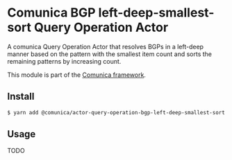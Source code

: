 # Comunica BGP left-deep-smallest-sort Query Operation Actor

A comunica Query Operation Actor that resolves BGPs in a left-deep manner based on the pattern with the smallest item count and sorts the remaining patterns by increasing count.

This module is part of the [Comunica framework](https://github.com/comunica/comunica).

## Install

```bash
$ yarn add @comunica/actor-query-operation-bgp-left-deep-smallest-sort
```

## Usage

TODO
